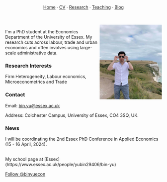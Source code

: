 <p align="center">
  <a href="https://binyueconomics.github.io/">Home</a>
  ·
  <a href="https://binyueconomics.github.io/CV">CV</a>
  ·
  <a href="https://binyueconomics.github.io/research">Research</a>
  ·
  <a href="https://binyueconomics.github.io/teaching">Teaching</a>
  ·
  <a href="https://binyueconomics.github.io/blog">Blog</a>
</p>

<br>
<br>

<img align="right" width="200" height="240" src="/assets/images/Bin.png">

I'm a PhD student at the Economics Department of the University of Essex. My research cuts across labour, trade and urban economics and often involves using large-scale administrative data.

### Research Interests
Firm Heterogeneity, Labour economics, Microeconometrics and Trade
 
### Contact
Email: <bin.yu@essex.ac.uk>

Address: Colchester Campus, University of Essex, CO4 3SQ, UK. 

### News
I will be coordinating the 2nd Essex PhD Conference in Applied Economics (15 - 16 April, 2024). 

<br>
My school page at [Essex](https://www.essex.ac.uk/people/yubin29406/bin-yu)

<a href="https://twitter.com/binyuecon?ref_src=twsrc%5Etfw" class="twitter-follow-button" data-show-count="false">Follow @binyuecon</a><script async src="https://platform.twitter.com/widgets.js" charset="utf-8"></script>
